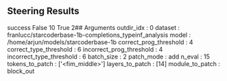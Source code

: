 ## Steering Results
success
False    10
True      2## Arguments
outdir_idx : 0
dataset : franlucc/starcoderbase-1b-completions_typeinf_analysis
model : /home/arjun/models/starcoderbase-1b
correct_prog_threshold : 4
correct_type_threshold : 6
incorrect_prog_threshold : 4
incorrect_type_threshold : 6
batch_size : 2
patch_mode : add
n_eval : 15
tokens_to_patch : ['<fim_middle>']
layers_to_patch : [14]
module_to_patch : block_out
